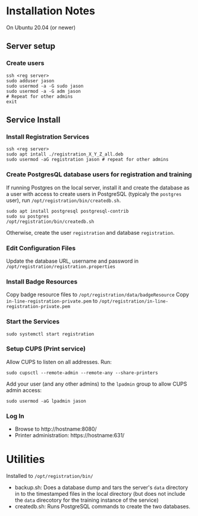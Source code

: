 # Installation Notes

On Ubuntu 20.04 (or newer)

## Server setup
### Create users
```shell
ssh <reg server>
sudo adduser jason
sudo usermod -a -G sudo jason
sudo usermod -a -G adm jason
# Repeat for other admins
exit
```

## Service Install
### Install Registration Services
```shell
ssh <reg server>
sudo apt intall ./registration_X_Y_Z_all.deb
sudo usermod -aG registration jason # repeat for other admins
```


### Create PostgresQL database users for registration and training
If running Postgres on the local server, install it and create the database as a user with access to create users in PostgreSQL (typicaly the `postgres` user),
run `/opt/registration/bin/createdb.sh`.

```shell
sudo apt install postgresql postgresql-contrib
sudo su postgres
/opt/registration/bin/createdb.sh
```

Otherwise, create the user `registration` and database `registration`.

### Edit Configuration Files
Update the database URL, username and password in `/opt/registration/registration.properties`

### Install Badge Resources
Copy badge resource files to `/opt/registration/data/badgeResource`
Copy `in-line-registration-private.pem` to `/opt/registration/in-line-registration-private.pem`

### Start the Services
```
sudo systemctl start registration
```

### Setup CUPS (Print service)
Allow CUPS to listen on all addresses. Run:
```
sudo cupsctl --remote-admin --remote-any --share-printers
```
Add your user (and any other admins) to the `lpadmin` group to allow CUPS admin access:

```
sudo usermod -aG lpadmin jason
```


### Log In
- Browse to http://hostname:8080/
- Printer administration: https://hostname:631/

# Utilities
Installed to `/opt/registration/bin/`

- backup.sh: Does a database dump and tars the server's `data` directory in to the timestamped files in the local directory
 (but does not include the `data` direcotory for the training instance of the service)
- createdb.sh: Runs PostgreSQL commands to create the two databases.
